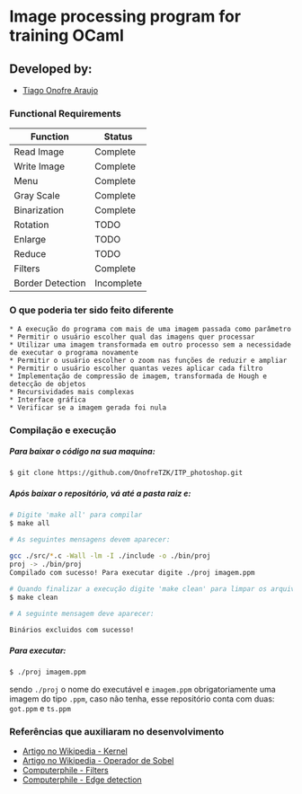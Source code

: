 # Image processing program for training OCaml

## Developed by:

* [Tiago Onofre Araujo](https://github.com/OnofreTZK)

### Functional Requirements
   Function | Status
   ------------ | -------------
   Read Image | Complete
   Write Image | Complete
   Menu | Complete
   Gray Scale | Complete
   Binarization | Complete
   Rotation  | TODO 
   Enlarge| TODO
   Reduce | TODO
   Filters | Complete
   Border Detection | Incomplete

### O que poderia ter sido feito diferente

    * A execução do programa com mais de uma imagem passada como parâmetro
    * Permitir o usuário escolher qual das imagens quer processar
    * Utilizar uma imagem transformada em outro processo sem a necessidade de executar o programa novamente
    * Permitir o usuário escolher o zoom nas funções de reduzir e ampliar
    * Permitir o usuário escolher quantas vezes aplicar cada filtro
    * Implementação de compressão de imagem, transformada de Hough e detecção de objetos
    * Recursividades mais complexas
    * Interface gráfica
    * Verificar se a imagem gerada foi nula

### Compilação e execução
##### Para baixar o código na sua maquina:
```bash
$ git clone https://github.com/OnofreTZK/ITP_photoshop.git
```   
##### Após baixar o repositório, vá até a pasta raiz e:
```bash
# Digite 'make all' para compilar
$ make all

# As seguintes mensagens devem aparecer:

gcc ./src/*.c -Wall -lm -I ./include -o ./bin/proj
proj -> ./bin/proj
Compilado com sucesso! Para executar digite ./proj imagem.ppm
      
# Quando finalizar a execução digite 'make clean' para limpar os arquivo binários
$ make clean

# A seguinte mensagem deve aparecer:

Binários excluidos com sucesso!
```
##### Para executar:
```bash
$ ./proj imagem.ppm
```
sendo `./proj` o nome do executável e `imagem.ppm` obrigatoriamente uma imagem do tipo `.ppm`, caso não tenha, esse repositório conta com duas: `got.ppm` e `ts.ppm`

### Referências que auxiliaram no desenvolvimento
* [Artigo no Wikipedia - Kernel](https://en.wikipedia.org/wiki/Kernel_(image_processing))
* [Artigo no Wikipedia - Operador de Sobel](https://en.wikipedia.org/wiki/Sobel_operator)
* [Computerphile - Filters](https://www.youtube.com/watch?v=C_zFhWdM4ic)
* [Computerphile - Edge detection](https://www.youtube.com/watch?v=uihBwtPIBxM)      
      
